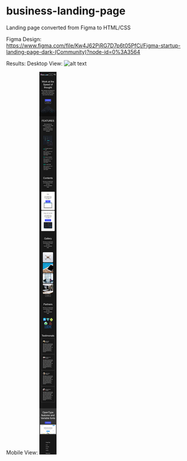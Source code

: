 # business-landing-page
Landing page converted from Figma to HTML/CSS

Figma Design:
https://www.figma.com/file/Kw4J62PjRG7D7p6t05PfCi/Figma-startup-landing-page-dark-(Community)?node-id=0%3A3564

Results:
Desktop View:
![alt text](https://github.com/Ramish-Amir/business-landing-page/blob/main/results/Business_landing_page.png?raw=true)

Mobile View:
![alt text](https://github.com/Ramish-Amir/business-landing-page/blob/main/results/business_landing_page%20(responsive).png?raw=true)
